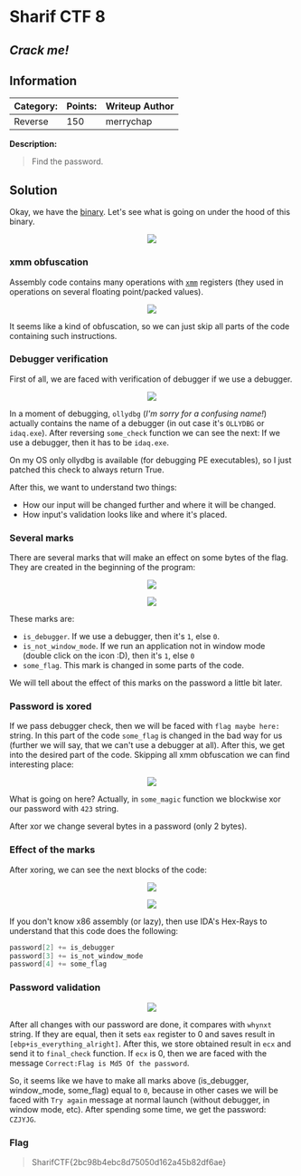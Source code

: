 # __Sharif CTF 8__ 
## _Crack me!_

## Information
**Category:** | **Points:** | **Writeup Author**
--- | --- | ---
Reverse | 150 | merrychap

**Description:** 

> Find the password.

## Solution
Okay, we have the [binary](./crackme). Let's see what is going on under the hood of this binary.

<p align="center">
  <img src="screens/prompt.png">
</p>

### xmm obfuscation
Assembly code contains many operations with [```xmm```](https://en.wikipedia.org/wiki/Streaming_SIMD_Extensions) registers (they used in operations on several floating point/packed values).

<p align="center">
  <img src="screens/xmm_obfuscation.png">
</p>

It seems like a kind of obfuscation, so we can just skip all parts of the code containing such instructions.

### Debugger verification
First of all, we are faced with verification of debugger if we use a debugger.

<p align="center">
  <img src="screens/idaq_check.png">
</p>

In a moment of debugging, ```ollydbg``` (_I'm sorry for a confusing name!_) actually contains the name of a debugger (in out case it's ```OLLYDBG``` or ```idaq.exe```). After reversing ```some_check``` function we can see the next: If we use a debugger, then it has to be ```idaq.exe```.

On my OS only ollydbg is available (for debugging PE executables), so I just patched this check to always return True.

After this, we want to understand two things:
- How our input will be changed further and where it will be changed.
- How input's validation looks like and where it's placed.

### Several marks
There are several marks that will make an effect on some bytes of the flag. They are created in the beginning of the program:

<p align="center">
  <img src="screens/create_first_flags.png">
</p>

<p align="center">
  <img src="screens/last_flag.png">
</p>

These marks are:
- ```is_debugger```. If we use a debugger, then it's ```1```, else ```0```.
- ```is_not_window_mode```. If we run an application not in window mode (double click on the icon :D), then it's ```1```, else ```0```
- ```some_flag```. This mark is changed in some parts of the code.

We will tell about the effect of this marks on the password a little bit later.

### Password is xored
If we pass debugger check, then we will be faced with ```flag maybe here:``` string. In this part of the code ```some_flag``` is changed in the bad way for us (further we will say, that we can't use a debugger at all). After this, we get into the desired part of the code. Skipping all xmm obfuscation we can find interesting place:

<p align="center">
  <img src="screens/xor.png">
</p>

What is going on here? Actually, in ```some_magic``` function we blockwise xor our password with ```423``` string.

After xor we change several bytes in a password (only 2 bytes).

### Effect of the marks
After xoring, we can see the next blocks of the code:

<p align="center">
  <img src="screens/add_flags.png">
</p>

<p align="center">
  <img src="screens/add_last_flag.png">
</p>

If you don't know x86 assembly (or lazy), then use IDA's Hex-Rays to understand that this code does the following:
```c
password[2] += is_debugger
password[3] += is_not_window_mode
password[4] += some_flag
```

### Password validation
<p align="center">
  <img src="screens/final_check.png">
</p>

After all changes with our password are done, it compares with ```whynxt``` string. If they are equal, then it sets ```eax``` register to 0 and saves result in ```[ebp+is_everything_alright]```. After this, we store obtained result in ```ecx``` and send it to ```final_check``` function. If ```ecx``` is 0, then we are faced with the message ```Correct:Flag is Md5 Of the password```.

So, it seems like we have to make all marks above (is_debugger, window_mode, some_flag) equal to ```0```, because in other cases we will be faced with ```Try again``` message at normal launch (without debugger, in window mode, etc). After spending some time, we get the password: ```CZJYJG```.

### Flag

> SharifCTF{2bc98b4ebc8d75050d162a45b82df6ae}